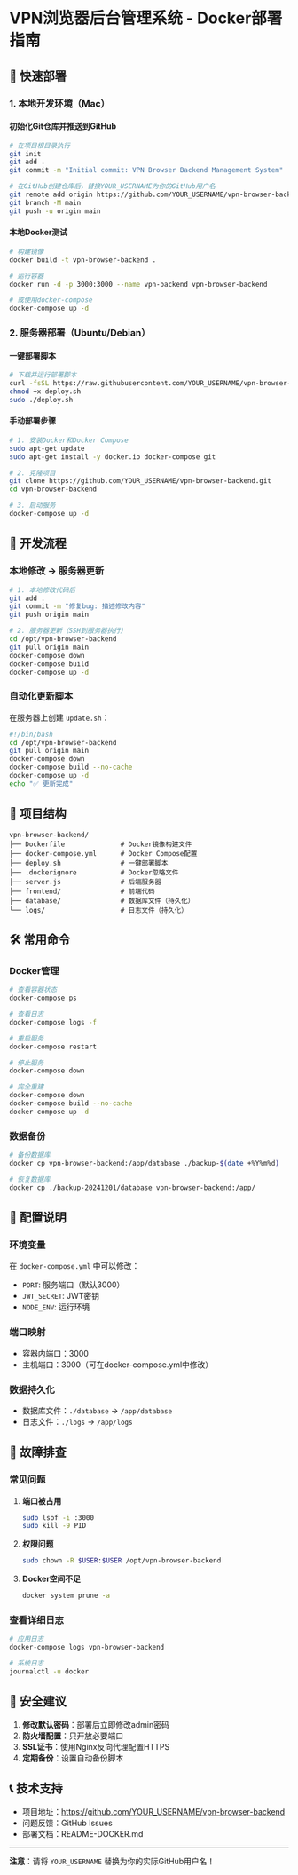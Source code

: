 # VPN浏览器后台管理系统 - Docker部署指南

## 🚀 快速部署

### 1. 本地开发环境（Mac）

#### 初始化Git仓库并推送到GitHub
```bash
# 在项目根目录执行
git init
git add .
git commit -m "Initial commit: VPN Browser Backend Management System"

# 在GitHub创建仓库后，替换YOUR_USERNAME为你的GitHub用户名
git remote add origin https://github.com/YOUR_USERNAME/vpn-browser-backend.git
git branch -M main
git push -u origin main
```

#### 本地Docker测试
```bash
# 构建镜像
docker build -t vpn-browser-backend .

# 运行容器
docker run -d -p 3000:3000 --name vpn-backend vpn-browser-backend

# 或使用docker-compose
docker-compose up -d
```

### 2. 服务器部署（Ubuntu/Debian）

#### 一键部署脚本
```bash
# 下载并运行部署脚本
curl -fsSL https://raw.githubusercontent.com/YOUR_USERNAME/vpn-browser-backend/main/deploy.sh -o deploy.sh
chmod +x deploy.sh
sudo ./deploy.sh
```

#### 手动部署步骤
```bash
# 1. 安装Docker和Docker Compose
sudo apt-get update
sudo apt-get install -y docker.io docker-compose git

# 2. 克隆项目
git clone https://github.com/YOUR_USERNAME/vpn-browser-backend.git
cd vpn-browser-backend

# 3. 启动服务
docker-compose up -d
```

## 🔄 开发流程

### 本地修改 → 服务器更新
```bash
# 1. 本地修改代码后
git add .
git commit -m "修复bug: 描述修改内容"
git push origin main

# 2. 服务器更新（SSH到服务器执行）
cd /opt/vpn-browser-backend
git pull origin main
docker-compose down
docker-compose build
docker-compose up -d
```

### 自动化更新脚本
在服务器上创建 `update.sh`：
```bash
#!/bin/bash
cd /opt/vpn-browser-backend
git pull origin main
docker-compose down
docker-compose build --no-cache
docker-compose up -d
echo "✅ 更新完成"
```

## 📁 项目结构
```
vpn-browser-backend/
├── Dockerfile              # Docker镜像构建文件
├── docker-compose.yml      # Docker Compose配置
├── deploy.sh               # 一键部署脚本
├── .dockerignore           # Docker忽略文件
├── server.js               # 后端服务器
├── frontend/               # 前端代码
├── database/               # 数据库文件（持久化）
└── logs/                   # 日志文件（持久化）
```

## 🛠️ 常用命令

### Docker管理
```bash
# 查看容器状态
docker-compose ps

# 查看日志
docker-compose logs -f

# 重启服务
docker-compose restart

# 停止服务
docker-compose down

# 完全重建
docker-compose down
docker-compose build --no-cache
docker-compose up -d
```

### 数据备份
```bash
# 备份数据库
docker cp vpn-browser-backend:/app/database ./backup-$(date +%Y%m%d)

# 恢复数据库
docker cp ./backup-20241201/database vpn-browser-backend:/app/
```

## 🔧 配置说明

### 环境变量
在 `docker-compose.yml` 中可以修改：
- `PORT`: 服务端口（默认3000）
- `JWT_SECRET`: JWT密钥
- `NODE_ENV`: 运行环境

### 端口映射
- 容器内端口：3000
- 主机端口：3000（可在docker-compose.yml中修改）

### 数据持久化
- 数据库文件：`./database` → `/app/database`
- 日志文件：`./logs` → `/app/logs`

## 🚨 故障排查

### 常见问题
1. **端口被占用**
   ```bash
   sudo lsof -i :3000
   sudo kill -9 PID
   ```

2. **权限问题**
   ```bash
   sudo chown -R $USER:$USER /opt/vpn-browser-backend
   ```

3. **Docker空间不足**
   ```bash
   docker system prune -a
   ```

### 查看详细日志
```bash
# 应用日志
docker-compose logs vpn-browser-backend

# 系统日志
journalctl -u docker
```

## 🔐 安全建议

1. **修改默认密码**：部署后立即修改admin密码
2. **防火墙配置**：只开放必要端口
3. **SSL证书**：使用Nginx反向代理配置HTTPS
4. **定期备份**：设置自动备份脚本

## 📞 技术支持

- 项目地址：https://github.com/YOUR_USERNAME/vpn-browser-backend
- 问题反馈：GitHub Issues
- 部署文档：README-DOCKER.md

---

**注意**：请将 `YOUR_USERNAME` 替换为你的实际GitHub用户名！
